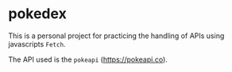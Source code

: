 # pokedex
This is a personal project for practicing the handling of APIs using javascripts `Fetch`.

The API used is the `pokeapi` (https://pokeapi.co).
